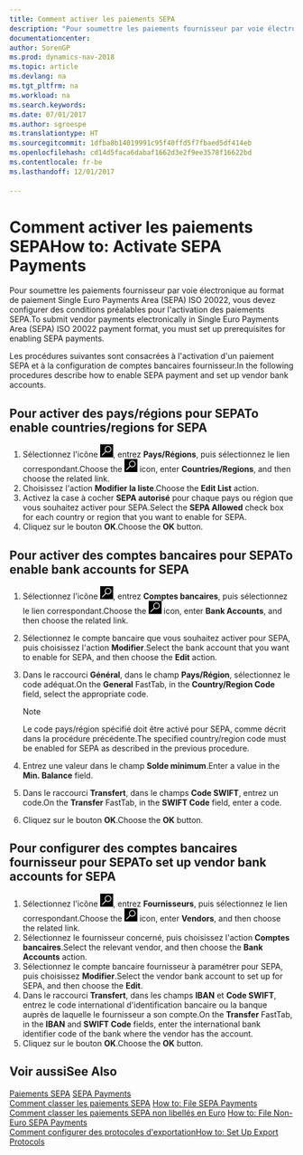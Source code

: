 ```yaml
---
title: Comment activer les paiements SEPA
description: "Pour soumettre les paiements fournisseur par voie électronique au format de paiement Single Euro Payments Area (SEPA) ISO 20022, vous devez configurer des conditions préalables pour l'activation des paiements SEPA."
documentationcenter: 
author: SorenGP
ms.prod: dynamics-nav-2018
ms.topic: article
ms.devlang: na
ms.tgt_pltfrm: na
ms.workload: na
ms.search.keywords: 
ms.date: 07/01/2017
ms.author: sgroespe
ms.translationtype: HT
ms.sourcegitcommit: 1dfba8b14019991c95f40ffd5f7fbaed5df414eb
ms.openlocfilehash: cd14d5faca6dabaf1662d3e2f9ee3578f16622bd
ms.contentlocale: fr-be
ms.lasthandoff: 12/01/2017

---
```

# <a name="how-to-activate-sepa-payments"></a><span data-ttu-id="da116-103">Comment activer les paiements SEPA</span><span class="sxs-lookup"><span data-stu-id="da116-103">How to: Activate SEPA Payments</span></span>
<span data-ttu-id="da116-104">Pour soumettre les paiements fournisseur par voie électronique au format de paiement Single Euro Payments Area (SEPA) ISO 20022, vous devez configurer des conditions préalables pour l'activation des paiements SEPA.</span><span class="sxs-lookup"><span data-stu-id="da116-104">To submit vendor payments electronically in Single Euro Payments Area (SEPA) ISO 20022 payment format, you must set up prerequisites for enabling SEPA payments.</span></span>  

<span data-ttu-id="da116-105">Les procédures suivantes sont consacrées à l'activation d'un paiement SEPA et à la configuration de comptes bancaires fournisseur.</span><span class="sxs-lookup"><span data-stu-id="da116-105">In the following procedures describe how to enable SEPA payment and set up vendor bank accounts.</span></span>  

## <a name="to-enable-countriesregions-for-sepa"></a><span data-ttu-id="da116-106">Pour activer des pays/régions pour SEPA</span><span class="sxs-lookup"><span data-stu-id="da116-106">To enable countries/regions for SEPA</span></span>  

1.  <span data-ttu-id="da116-107">Sélectionnez l'icône ![Rechercher une page ou un état](../../media/ui-search/search_small.png "icône Rechercher une page ou un état"), entrez **Pays/Régions**, puis sélectionnez le lien correspondant.</span><span class="sxs-lookup"><span data-stu-id="da116-107">Choose the ![Search for Page or Report](../../media/ui-search/search_small.png "Search for Page or Report icon") icon, enter **Countries/Regions**, and then choose the related link.</span></span>  
2.  <span data-ttu-id="da116-108">Choisissez l'action **Modifier la liste**.</span><span class="sxs-lookup"><span data-stu-id="da116-108">Choose the **Edit List** action.</span></span>  
3.  <span data-ttu-id="da116-109">Activez la case à cocher **SEPA autorisé** pour chaque pays ou région que vous souhaitez activer pour SEPA.</span><span class="sxs-lookup"><span data-stu-id="da116-109">Select the **SEPA Allowed** check box for each country or region that you want to enable for SEPA.</span></span>  
4.  <span data-ttu-id="da116-110">Cliquez sur le bouton **OK**.</span><span class="sxs-lookup"><span data-stu-id="da116-110">Choose the **OK** button.</span></span>  

## <a name="to-enable-bank-accounts-for-sepa"></a><span data-ttu-id="da116-111">Pour activer des comptes bancaires pour SEPA</span><span class="sxs-lookup"><span data-stu-id="da116-111">To enable bank accounts for SEPA</span></span>  

1.  <span data-ttu-id="da116-112">Sélectionnez l'icône ![Rechercher une page ou un état](../../media/ui-search/search_small.png "icône Rechercher une page ou un état"), entrez **Comptes bancaires**, puis sélectionnez le lien correspondant.</span><span class="sxs-lookup"><span data-stu-id="da116-112">Choose the ![Search for Page or Report](../../media/ui-search/search_small.png "Search for Page or Report icon") icon, enter **Bank Accounts**, and then choose the related link.</span></span>  
2.  <span data-ttu-id="da116-113">Sélectionnez le compte bancaire que vous souhaitez activer pour SEPA, puis choisissez l'action **Modifier**.</span><span class="sxs-lookup"><span data-stu-id="da116-113">Select the bank account that you want to enable for SEPA, and then choose the **Edit** action.</span></span>  
3.  <span data-ttu-id="da116-114">Dans le raccourci **Général**, dans le champ **Pays/Région**, sélectionnez le code adéquat.</span><span class="sxs-lookup"><span data-stu-id="da116-114">On the **General** FastTab, in the **Country/Region Code** field, select the appropriate code.</span></span>  

    > [!NOTE]  
    >  <span data-ttu-id="da116-115">Le code pays/région spécifié doit être activé pour SEPA, comme décrit dans la procédure précédente.</span><span class="sxs-lookup"><span data-stu-id="da116-115">The specified country/region code must be enabled for SEPA as described in the previous procedure.</span></span>  

4.  <span data-ttu-id="da116-116">Entrez une valeur dans le champ **Solde minimum**.</span><span class="sxs-lookup"><span data-stu-id="da116-116">Enter a value in the **Min. Balance** field.</span></span>  
5.  <span data-ttu-id="da116-117">Dans le raccourci **Transfert**, dans le champs **Code SWIFT**, entrez un code.</span><span class="sxs-lookup"><span data-stu-id="da116-117">On the **Transfer** FastTab, in the **SWIFT Code** field, enter a code.</span></span>  
6.  <span data-ttu-id="da116-118">Cliquez sur le bouton **OK**.</span><span class="sxs-lookup"><span data-stu-id="da116-118">Choose the **OK** button.</span></span>  

## <a name="to-set-up-vendor-bank-accounts-for-sepa"></a><span data-ttu-id="da116-119">Pour configurer des comptes bancaires fournisseur pour SEPA</span><span class="sxs-lookup"><span data-stu-id="da116-119">To set up vendor bank accounts for SEPA</span></span>  

1.  <span data-ttu-id="da116-120">Sélectionnez l'icône ![Rechercher une page ou un état](../../media/ui-search/search_small.png "icône Rechercher une page ou un état"), entrez **Fournisseurs**, puis sélectionnez le lien correspondant.</span><span class="sxs-lookup"><span data-stu-id="da116-120">Choose the ![Search for Page or Report](../../media/ui-search/search_small.png "Search for Page or Report icon") icon, enter **Vendors**, and then choose the related link.</span></span>  
2.  <span data-ttu-id="da116-121">Sélectionnez le fournisseur concerné, puis choisissez l'action **Comptes bancaires**.</span><span class="sxs-lookup"><span data-stu-id="da116-121">Select the relevant vendor, and then choose the **Bank Accounts** action.</span></span>  
3.  <span data-ttu-id="da116-122">Sélectionnez le compte bancaire fournisseur à paramétrer pour SEPA, puis choisissez **Modifier**.</span><span class="sxs-lookup"><span data-stu-id="da116-122">Select the vendor bank account to set up for SEPA, and then choose the **Edit**.</span></span>  
4.  <span data-ttu-id="da116-123">Dans le raccourci **Transfert**, dans les champs **IBAN** et **Code SWIFT**, entrez le code international d'identification bancaire ou la banque auprès de laquelle le fournisseur a son compte.</span><span class="sxs-lookup"><span data-stu-id="da116-123">On the **Transfer** FastTab, in the **IBAN** and **SWIFT Code** fields, enter the international bank identifier code of the bank where the vendor has the account.</span></span>  
5.  <span data-ttu-id="da116-124">Cliquez sur le bouton **OK**.</span><span class="sxs-lookup"><span data-stu-id="da116-124">Choose the **OK** button.</span></span>  

## <a name="see-also"></a><span data-ttu-id="da116-125">Voir aussi</span><span class="sxs-lookup"><span data-stu-id="da116-125">See Also</span></span>  
 <span data-ttu-id="da116-126">[Paiements SEPA](sepa-payments.md) </span><span class="sxs-lookup"><span data-stu-id="da116-126">[SEPA Payments](sepa-payments.md) </span></span>  
 <span data-ttu-id="da116-127">[Comment classer les paiements SEPA](how-to-file-sepa-payments.md) </span><span class="sxs-lookup"><span data-stu-id="da116-127">[How to: File SEPA Payments](how-to-file-sepa-payments.md) </span></span>  
 <span data-ttu-id="da116-128">[Comment classer les paiements SEPA non libellés en Euro](how-to-file-non-euro-sepa-payments.md) </span><span class="sxs-lookup"><span data-stu-id="da116-128">[How to: File Non-Euro SEPA Payments](how-to-file-non-euro-sepa-payments.md) </span></span>  
 [<span data-ttu-id="da116-129">Comment configurer des protocoles d'exportation</span><span class="sxs-lookup"><span data-stu-id="da116-129">How to: Set Up Export Protocols</span></span>](how-to-set-up-export-protocols.md)

